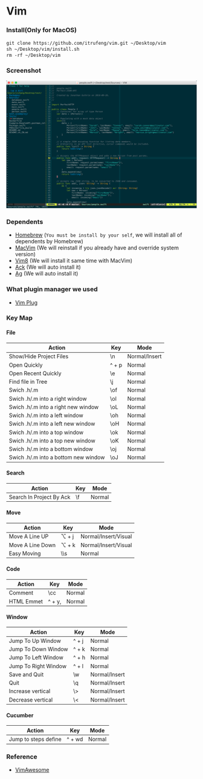 # Vim

### Install(Only for MacOS)

```
git clone https://github.com/itrufeng/vim.git ~/Desktop/vim
sh ~/Desktop/vim/install.sh
rm -rf ~/Desktop/vim
```

### Screenshot

![Screenshot](./screenshot.png)

### Dependents

* [Homebrew](https://brew.sh) (`You must be install by your self`, we will install all of dependents by Homebrew)
* [MacVim](https://github.com/macvim-dev/macvim) (We will reinstall if you already have and override system version)
* [Vim8](https://vim.sourceforge.io)  (We will install it same time with MacVim)
* [Ack](https://github.com/petdance/ack2) (We will auto install it)
* [Ag](https://github.com/ggreer/the_silver_searcher) (We will auto install it)

### What plugin manager we used

* [Vim Plug](https://github.com/junegunn/vim-plug)

### Key Map

#### File

|Action|Key|Mode|
|---|---|---|
|Show/Hide Project Files|\\n|Normal/Insert|
|Open Quickly|^ + p|Normal|
|Open Recent Quickly|\\e|Normal|
|Find file in Tree|\\j|Normal|
|Swich .h/.m|\\of|Normal|
|Swich .h/.m into a right window|\\ol|Normal|
|Swich .h/.m into a right new window|\\oL|Normal|
|Swich .h/.m into a left window|\\oh|Normal|
|Swich .h/.m into a left new window|\\oH|Normal|
|Swich .h/.m into a top window|\\ok|Normal|
|Swich .h/.m into a top new window|\\oK|Normal|
|Swich .h/.m into a bottom window|\\oj|Normal|
|Swich .h/.m into a bottom new window|\\oJ|Normal|

#### Search

|Action|Key|Mode|
|---|---|---|
|Search In Project By Ack|\\f|Normal|

#### Move

|Action|Key|Mode|
|---|---|---|
|Move A Line UP|⌥ + j|Normal/Insert/Visual|
|Move A Line Down|⌥ + k|Normal/Insert/Visual|
|Easy Moving|\\\\s|Normal|

#### Code

|Action|Key|Mode|
|---|---|---|
|Comment|\\cc|Normal|
|HTML Emmet|^ + y,|Normal|

#### Window

|Action|Key|Mode|
|---|---|---|
|Jump To Up Window|^ + j|Normal|
|Jump To Down Window|^ + k|Normal|
|Jump To Left Window|^ + h|Normal|
|Jump To Right Window|^ + l|Normal|
|Save and Quit|\\w|Normal/Insert|
|Quit|\\q|Normal/Insert|
|Increase vertical|\\>|Normal/Insert|
|Decrease vertical|\\<|Normal/Insert|

#### Cucumber

|Action|Key|Mode|
|---|---|---|
|Jump to steps define|^ + wd|Normal|


### Reference

* [VimAwesome](http://vimawesome.com)



